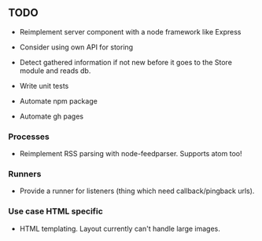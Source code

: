 ## TODO

- Reimplement server component with a node framework like Express
- Consider using own API for storing
- Detect gathered information if not new before it goes to the Store module and reads db. 

- Write unit tests
- Automate npm package
- Automate gh pages

### Processes

- Reimplement RSS parsing with node-feedparser. Supports atom too!

### Runners

- Provide a runner for listeners (thing which need callback/pingback urls).

### Use case HTML specific

- HTML templating. Layout currently can't handle large images.
